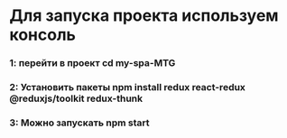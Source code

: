# Для запуска проекта используем консоль
### 1: перейти в проект cd my-spa-MTG
### 2: Установить пакеты npm install redux react-redux @reduxjs/toolkit redux-thunk
### 3: Можно запускать npm start

